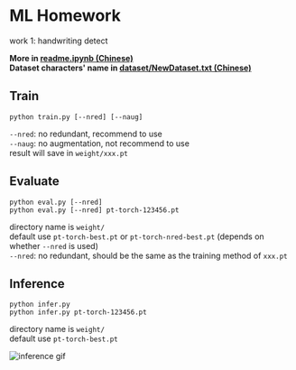 # ML Homework

work 1: handwriting detect

**More in [readme.ipynb (Chinese)](./readme.ipynb)**  
**Dataset characters' name in [dataset/NewDataset.txt (Chinese)](./dataset/NewDataset.txt)**

## Train

```shell
python train.py [--nred] [--naug]
```

`--nred`: no redundant, recommend to use  
`--naug`: no augmentation, not recommend to use  
result will save in `weight/xxx.pt`

## Evaluate

```shell
python eval.py [--nred]
python eval.py [--nred] pt-torch-123456.pt
```

directory name is `weight/`  
default use `pt-torch-best.pt` or `pt-torch-nred-best.pt` (depends on whether `--nred` is used)  
`--nred`: no redundant, should be the same as the training method of `xxx.pt`

## Inference

```shell
python infer.py
python infer.py pt-torch-123456.pt
```

directory name is `weight/`  
default use `pt-torch-best.pt`

![inference gif](https://s2.loli.net/2023/03/31/FwOg6JqhIX4aZuB.gif)
